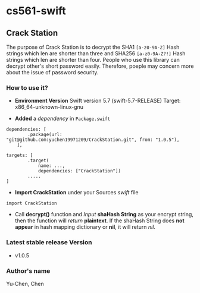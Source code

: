 # cs561-swift

## Crack Station
The purpose of Crack Station is to decrypt the SHA1 `[a-z0-9A-Z]` Hash strings which len are shorter than three and SHA256 `[a-z0-9A-Z?!]` Hash strings which len are shorter than four. People who use this library can decrypt other's short password easily. Therefore, poeple may concern more about the issue of password security.


### How to use it?
* **Environment Version**
Swift version 5.7 (swift-5.7-RELEASE)
Target: x86_64-unknown-linux-gnu

* **Added** a *dependency* in `Package.swift`

```
dependencies: [
        .package(url: "git@github.com:yuchen19971209/CrackStation.git", from: "1.0.5"),
    ],
```
```
targets: [
        .target(
            name: ...,
            dependencies: ["CrackStation"])
        .....
]
```

* **Import CrackStation** under your Sources *swift* file
```
import CrackStation
```

* Call **decrypt()** function and *Input* **shaHash String** as your encrypt string, then the function will *return* **plaintext**. If the shaHash String does **not appear** in hash mapping dictionary or **nil**, it will return *nil*.


### Latest stable release Version
* v1.0.5

### Author's name
Yu-Chen, Chen


